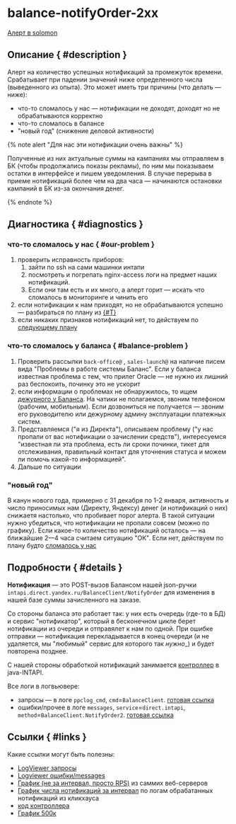 # balance-notifyOrder-2xx

[Алерт в solomon](https://solomon.yandex-team.ru/admin/projects/direct/alerts/balance-notifyOrder-2xx)

## Описание { #description }

Алерт на количество успешных нотификаций за промежуток времени. Срабатывает при падении значений ниже определенного числа (выведенного из опыта).
Это может иметь три причины (что делать — ниже):
- что-то сломалось у нас — нотификации не доходят, доходят но не обрабатываются корректно
- что-то сломалось в балансе
- "новый год" (снижение деловой активности)

{% note alert "Для нас эти нотификации очень важны" %}

Полученные из них актуальные суммы на кампаниях мы отправляем в БК (чтобы продолжались показы рекламы),
по ним мы показываем остатки в интерфейсе и пишем уведомления.
В случае перерыва в приеме нотификаций более чем на два часа — начинаются остановки кампаний в БК из-за окончания денег.

{% endnote %}

## Диагностика { #diagnostics }
### что-то сломалось у нас { #our-problem }
1. проверить исправность приборов: 
   1. зайти по ssh на сами машинки интапи
   1. посмотреть и погрепать nginx-access логи на предмет наших нотификаций.
   1. Если они там есть и их много, а алерт горит — искать что сломалось в мониторинге и чинить его
1. если нотификации к нам приходят, но не обрабатываются успешно — разбираться по плану из [{#T}](balance-notify-order-5xx.md)
1. если никаких признаков нотификаций нет, то действуем по [следующему плану](#balance-problem)

### что-то сломалось у баланса { #balance-problem }
1. Проверить рассылки `back-office@` , `sales-launch@` на наличие писем вида "Проблемы в работе системы Баланс".
Если у баланса известная проблема с тем, что прилег Oracle — не нужно их лишний раз беспокоить, починку это не ускорит
1. если информации о проблемах не обнаружилось, то ищем [дежурного у Баланса](../duty.md#balance). На чатики не полагаемся, звоним телефоном (рабочим, мобильным). Если дозвониться не получается — звоним его руководителю или дежурному админу эксплуатации платежных систем.
1. Представляемся ("я из Директа"), описываем проблему ("у нас пропали от вас нотификации о зачислении средств"), интересуемся "известная ли эта проблема, есть ли сроки починки, тикет для отслеживания, правильный контакт для уточнения статуса и можем ли помочь какой-то информацией".
1. Дальше по ситуации

### "новый год"
В канун нового года, примерно с 31 декабря по 1-2 января,
активность и число приносимых нам (Директу, Яндексу) денег (и нотификаций о них) снижаетя настолько, что пробивает порог алерта.
В такой ситуации нужно убедиться, что нотификации не пропали совсем (можно по графику).
Если какое-то количество нотификаций осталось — на ближайшие 2—4 часа считаем ситуацию "ОК". Если нет, действуем по плану будто [сломалось у нас](#our-problem)

## Подробности { #details }
**Нотификация** — это POST-вызов Балансом нашей json-ручки `intapi.direct.yandex.ru/BalanceClient/NotifyOrder` для изменения в нашей базе суммы зачисленного на заказе.

Со стороны баланса это работает так: у них есть очередь (где-то в БД) и сервис "нотификатор",
который в бесконечном цикле берет нотификации из очереди и отправялет к нам по одной.
При ошибке отправки — нотификация перекладывается в конец очереди
(и не удаляется, мы "любимый" сервис для которого так _нужно__) и будет повторена позднее.

С нашей стороны обработкой нотификаций занимается [контроллер](https://a.yandex-team.ru/arc/trunk/arcadia/direct/intapi/src/main/java/ru/yandex/direct/intapi/entity/balanceclient/controller/BalanceClientController.java?#L138) в java-INTAPI.

Все логи в логвьювере:
- запросы — в логе `ppclog_cmd`, `cmd`=`BalanceClient`. [готовая ссылка](https://direct.yandex.ru/logviewer/#~(logType~'ppclog_cmd~form~(fields~(~'log_time~'uid~'role~'cluid~'cid~'service~'cmd~'runtime~'param~'http_status~'response~'ip~'reqid~'tvm_service_id~'tvm_service_name)~conditions~(cmd~'BalanceClient.NotifyOrder2~service~'direct.java.intapi)~limit~100~offset~0~reverseOrder~false~showTraceIdRelated~false))$)
- ошибки/прочее в логе `messages`, `service`=`direct.intapi`, `method`=`BalanceClient.NotifyOrder2`. [готовая ссылка](https://direct.yandex.ru/logviewer/#~(logType~'messages~form~(fields~(~'log_time~'host~'service~'method~'span_id~'prefix~'log_level~'class_name~'message)~conditions~(method~'BalanceClient.NotifyOrder2~service~'direct.intapi)~limit~100~offset~0~reverseOrder~false~showTraceIdRelated~false))$)

## Ссылки { #links }
Какие ссылки могут быть полезны:
- [LogViewer запросы](https://direct.yandex.ru/logviewer/#~(logType~'ppclog_cmd~form~(fields~(~'log_time~'uid~'role~'cluid~'cid~'service~'cmd~'runtime~'param~'http_status~'response~'ip~'reqid~'tvm_service_id~'tvm_service_name)~conditions~(cmd~'BalanceClient.NotifyOrder2~service~'direct.java.intapi)~limit~100~offset~0~reverseOrder~false~showTraceIdRelated~false))$)
- [Logviewer ошибки/messages](https://direct.yandex.ru/logviewer/#~(logType~'messages~form~(fields~(~'log_time~'host~'service~'method~'span_id~'prefix~'log_level~'class_name~'message)~conditions~(method~'BalanceClient.NotifyOrder2~service~'direct.intapi)~limit~100~offset~0~reverseOrder~false~showTraceIdRelated~false))$)
- [График (не за интервал, просто RPS)](https://solomon.yandex-team.ru/?project=direct&cluster=app_java-intapi&service=java-monitoring&l.controller=BalanceClientController&l.method=notifyOrder&l.env=production&l.status=2xx&l.host=CLUSTER&l.sensor=reqs.count&graph=auto&transform=differentiate&downsampling=off&b=1d&e=&max=5) из саммих веб-серверов
- [График числа нотификаций за интервал](https://ppcgraphite.yandex.ru/grafana/dashboard/db/direct-group-internal-systems-tv?refresh=1m&orgId=1&panelId=19&fullscreen) по логам обрабатанных нотификаций из кликхауса
- [код контроллера](https://a.yandex-team.ru/arc/trunk/arcadia/direct/intapi/src/main/java/ru/yandex/direct/intapi/entity/balanceclient/controller/BalanceClientController.java?#L138)
- [График 500к](https://solomon.yandex-team.ru/?project=direct&cluster=app_java-intapi&service=java-monitoring&l.controller=BalanceClientController&l.method=notifyOrder&l.env=production&l.status=5xx&l.host=CLUSTER&l.sensor=reqs.count&graph=auto&downsampling=off&transform=differentiate&b=1d&e=)
